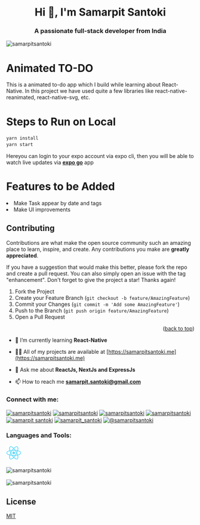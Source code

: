 <h1 align="center">Hi 👋, I'm Samarpit Santoki</h1>
<h3 align="center">A passionate full-stack developer from India</h3>

<p align="left"> <img src="https://visitor-badge.glitch.me/badge?page_id=samarpitsantoki.samrpitsantoki" alt="samarpitsantoki" /> </p>

# Animated TO-DO

This is a animated to-do app which I build while learning about React-Native. In this project we have used quite a few libraries like react-native-reanimated, react-native-svg, etc.

# Steps to Run on Local
```bash
yarn install
yarn start
```
Hereyou can login to your expo account via expo cli, then you will be able to watch live updates via <u><b>expo go</b></u> app

# Features to be Added
<li>Make Task appear by date and tags</li>
<li>Make UI improvements</li>


<!-- CONTRIBUTING -->

## Contributing

Contributions are what make the open source community such an amazing place to learn, inspire, and create. Any contributions you make are **greatly appreciated**.

If you have a suggestion that would make this better, please fork the repo and create a pull request. You can also simply open an issue with the tag "enhancement".
Don't forget to give the project a star! Thanks again!

1. Fork the Project
2. Create your Feature Branch (`git checkout -b feature/AmazingFeature`)
3. Commit your Changes (`git commit -m 'Add some AmazingFeature'`)
4. Push to the Branch (`git push origin feature/AmazingFeature`)
5. Open a Pull Request

<p align="right">(<a href="#top">back to top</a>)</p>

<!-- CONTACT -->

- 🌱 I’m currently learning **React-Native**

- 👨‍💻 All of my projects are available at [https://samarpitsantoki.me](https://samarpitsantoki.me)

- 💬 Ask me about **ReactJs, NextJs and ExpressJs**

- 📫 How to reach me **samarpit.santoki@gmail.com**

<h3 align="left">Connect with me:</h3>
<p align="left">
<a href="https://codepen.io/samarpitsantoki" target="blank"><img align="center" src="https://raw.githubusercontent.com/rahuldkjain/github-profile-readme-generator/master/src/images/icons/Social/codepen.svg" alt="samarpitsantoki" height="30" width="40" /></a>
<a href="https://dev.to/samarpitsantoki" target="blank"><img align="center" src="https://raw.githubusercontent.com/rahuldkjain/github-profile-readme-generator/master/src/images/icons/Social/devto.svg" alt="samarpitsantoki" height="30" width="40" /></a>
<a href="https://twitter.com/samarpitsantoki" target="blank"><img align="center" src="https://raw.githubusercontent.com/rahuldkjain/github-profile-readme-generator/master/src/images/icons/Social/twitter.svg" alt="samarpitsantoki" height="30" width="40" /></a>
<a href="https://linkedin.com/in/samarpitsantoki" target="blank"><img align="center" src="https://raw.githubusercontent.com/rahuldkjain/github-profile-readme-generator/master/src/images/icons/Social/linked-in-alt.svg" alt="samarpitsantoki" height="30" width="40" /></a>
<a href="https://fb.com/samarpit santoki" target="blank"><img align="center" src="https://raw.githubusercontent.com/rahuldkjain/github-profile-readme-generator/master/src/images/icons/Social/facebook.svg" alt="samarpit santoki" height="30" width="40" /></a>
<a href="https://instagram.com/samarpit_santoki" target="blank"><img align="center" src="https://raw.githubusercontent.com/rahuldkjain/github-profile-readme-generator/master/src/images/icons/Social/instagram.svg" alt="samarpit_santoki" height="30" width="40" /></a>
<a href="https://medium.com/@samarpitsantoki" target="blank"><img align="center" src="https://raw.githubusercontent.com/rahuldkjain/github-profile-readme-generator/master/src/images/icons/Social/medium.svg" alt="@samarpitsantoki" height="30" width="40" /></a>
</p>

<h3 align="left">Languages and Tools:</h3>
<p align="left"> <a href="https://tailwindcss.com" target="_blank" rel="noreferrer"> <img src="https://raw.githubusercontent.com/devicons/devicon/master/icons/react/react-original.svg" alt="tailwindcss" width="40" height="40"/> </a> </p>

<p><img align="center" src="https://github-readme-stats.vercel.app/api/top-langs?username=samarpitsantoki&show_icons=true&locale=en&layout=compact" alt="samarpitsantoki" /></p>

<p><img align="center" src="https://github-readme-streak-stats.herokuapp.com/?user=samarpitsantoki&" alt="samarpitsantoki" /></p>

[contributors-shield]: https://img.shields.io/github/contributors/SamarpitSantoki/pomodoro-react-native.svg?style=for-the-badge
[contributors-url]: https://github.com/SamarpitSantoki/pomodoro-react-native/graphs/contributors
[forks-shield]: https://img.shields.io/github/forks/SamarpitSantoki/pomodoro-react-native.svg?style=for-the-badge
[forks-url]: https://github.com/SamarpitSantoki/pomodoro-react-native/network/members
[stars-shield]: https://img.shields.io/github/stars/SamarpitSantoki/pomodoro-react-native.svg?style=for-the-badge
[stars-url]: https://github.com/SamarpitSantoki/pomodoro-react-native/stargazers
[issues-shield]: https://img.shields.io/github/issues/SamarpitSantoki/pomodoro-react-native.svg?style=for-the-badge
[issues-url]: https://github.com/SamarpitSantoki/pomodoro-react-native/issues
[license-shield]: https://img.shields.io/github/license/SamarpitSantoki/pomodoro-react-native.svg?style=for-the-badge
[license-url]: https://github.com/SamarpitSantoki/pomodoro-react-native/blob/master/LICENSE.txt
[linkedin-shield]: https://img.shields.io/badge/-LinkedIn-black.svg?style=for-the-badge&logo=linkedin&colorB=555
[linkedin-url]: https://linkedin.com/in/samarpit-santoki-9715441b8/
[product-screenshot]: public/images/frontpage.png

## License
[MIT](https://choosealicense.com/licenses/mit/)
